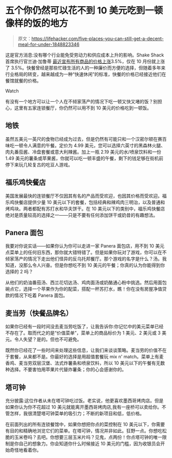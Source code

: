 # 五个你仍然可以花不到 10 美元吃到一顿像样的饭的地方

> 原文：<https://lifehacker.com/five-places-you-can-still-get-a-decent-meal-for-under-1848823346>

这是官方消息:没有哪个行业能免受劳动力和供应成本上升的影响。Shake Shack 首席执行官兰迪·加鲁蒂 [最近宣布所有商品的价格上涨](https://www.restaurantbusinessonline.com/financing/shake-shack-raise-prices-again-after-omicron-takes-its-toll)3.5%，仅在 10 月份就上涨了 3.5%。快餐曾经是那些忙碌生活的人的一种廉价而方便的选择，但随着多年来行业格局的转变，越来越成为一种“快速休闲”的标准，快餐的价格已经接近他们在餐馆就餐的价格。

Watch

有没有一个地方可以让一个人在不倾家荡产的情况下吃一顿又快又堵的饭？别担心，这里有五家连锁餐厅，你仍然可以用不到 10 美元的价格吃到一顿饭。

## 地铁

虽然五美元一英尺的食物已经成为过去，但是仍然有可能只和一个汉密尔顿在赛百味吃一顿令人满意的午餐。定价为 4.99 美元，您可以选择六英寸的黑森林火腿、肉丸番茄酱、冷盘套餐或意大利辣酱。加上一瓶 2.19 美元的水/喷泉饮料和一份 1.49 美元的薯条或苹果酱，你就可以吃一顿丰盛的午餐，剩下的钱足够在街机前停下来玩几轮复古的吃豆人游戏。

## 福乐鸡快餐店

美国发展最快的连锁餐厅不仅因其有名的产品而受欢迎，也因其价格而受欢迎。福乐鸡快餐店提供少量 10 美元以下的套餐，包括经典和辣鸡肉三明治，以及普通和烤鸡块。两者都配有苏打水和华夫饼干。在 10 美元以下的类别中，福乐鸡快餐店绝对是质量较高的选择之一——只是不要有任何添加饼干或奶昔的有趣想法。

## Panera 面包

我要对你说实话——如果你认为你可以走进一家 Panera 面包店，用不到 10 美元点菜单上的任何旧东西，那你就大错特错了。但是如果你玩对了游戏，你可以在不倾家荡产的情况下走出他们怪异的反乌托邦餐厅。那个游戏的名字是什么？汤。我知道，没那么令人兴奋。但是你想吃不到 10 美元的午餐；你真的认为你能得到你选择的 2 吗？

从他们的奶油番茄汤、西兰花切达汤、鸡肉面汤或奶酪通心粉中挑选。然后用面包碗点它，选择一个苹果作为你的配菜，搭配一杯苏打水，瞧！你在没有房屋净值贷款的情况下吃着 Panera 面包。

## 麦当劳（快餐品牌名）

如果你已经有一段时间没去麦当劳吃饭了，让我告诉你:你记忆中的美元菜单已经不存在了。取而代之的是“价值菜单”，菜单上的商品标价为 1 美元、2 美元或 3 美元。令人失望？是的。但也不可避免。

既然你已经花了一些时间来处理这些信息，让我们来谈谈策略。麦当劳的价值不在于套餐，从来都不是。你最好的选择是用超值套餐玩 mix n' match。菜单上有麦香鸡、麦当劳双层汉堡、法式炸薯条和喷泉饮料，所以 10 美元以下的午餐有无数种选择。不要害怕用苹果片代替炸薯条；你的心会感谢你的。

## 塔可钟

充分披露:这位作者从未在塔可钟吃过饭。老实说，他更喜欢墨西哥烤肉店。但是如果你认为你不花超过 10 美元就能离开墨西哥烤肉店,我有一座桥可以卖给你。不管怎样，我很清楚塔可钟菜单的吸引力；不断的新项目和低，低价格。

在前面列出的所有连锁餐馆中，如果你想把你点的菜控制在 10 美元以下，你需要有目的和精确地浏览它们的菜单。在塔可钟，情况并非如此。狂野一点。你想吃松脆的玉米卷吗？去吧。你想要三层玉米片吗？见鬼，点两份！你点塔可钟的唯一限制是你自己的想象力。你会知道你什么时候接近 10 美元的门槛，因为收银员会开始奇怪地看着你。